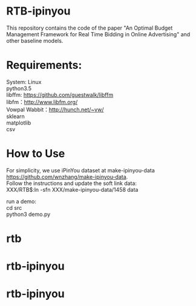 # RTB-ipinyou
This repository contains the code of the paper "An Optimal Budget Management Framework for Real Time Bidding in Online Advertising" 
and other baseline models.
 
Requirements:
===================           
System: Linux                                                                                                                      
python3.5                                                                                                                       
libffm: https://github.com/guestwalk/libffm                       
libfm：http://www.libfm.org/                                                                                                
Vowpal Wabbit：http://hunch.net/~vw/                                                
sklearn                   
matplotlib                            
csv                         


How to Use
====================                
For simplicity, we use iPinYou dataset at make-ipinyou-data https://github.com/wnzhang/make-ipinyou-data.                  
Follow the instructions and update the soft link data:         
XXX/RTB$:ln -sfn XXX/make-ipinyou-data/1458 data

run a demo:               
cd src                          
python3 demo.py            
# rtb
# rtb-ipinyou
# rtb-ipinyou
